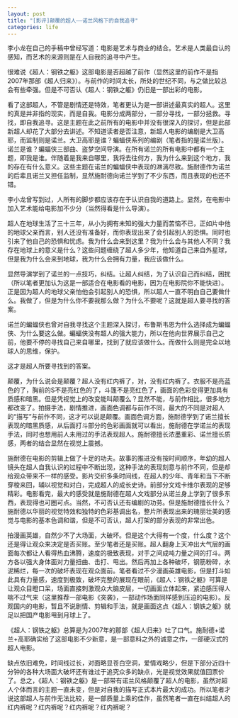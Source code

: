 ```yaml
---
layout: post
title: "[影评]颠覆的超人——诺兰风格下的自我追寻"
categories: life
---
```


李小龙在自己的手稿中曾经写道：电影是艺术与商业的结合。艺术是人类最自认的感知，而艺术的来源则是在人自我的追寻中产生。

很难说《超人：钢铁之躯》这部电影是否超越了前作（显然这里的前作不是指2007年那部《超人归来》）。与前作的时间太长，所处的世纪不同，与之做比较总会有些牵强。但是不可否认《超人：钢铁之躯》仍旧是一部出彩的电影。

看了这部超人，不管是剧情还是特效，笔者更认为是一部讲述最真实的超人。这里的真是并非指的现实，而是自我。电影分成两部分，一部分寻找，一部分拯救。寻找，即自我追寻。这是主题在此之前所有的电影中并没有很深入的探讨，但是此部新超人却花了大部分去讲述。不知道读者是否注意，新超人电影的编剧是大卫高耶，而监制则是诺兰。大卫高耶是谁？蝙蝠侠系列的编剧（笔者指的是诺兰版）。诺兰是谁？蝙蝠侠三部曲、盗梦空间导演。在所有诺兰的所有电影中都有一个主题，即我是谁。伴随着是我来自哪里，我将去往何方，我为什么来到这个地方，我的存在有什么意义。这些主题在诺兰的蝙蝠侠中表现的淋漓尽致。施耐德作为诺兰的后辈且诺兰又担任监制，显然施耐德向诺兰学到了不少东西，而且表现的也还不错。

李小龙曾写到过，人所有的脚步都应该存在于认识自我的道路上。显然，在电影中加入艺术能给电影加不少分（当然得看是什么导演）。

超人在地球生活了三十三年，从小为拥有未知的强大力量而苦恼不已，正如片中他的地球父亲而言，别人还没有准备好，而你表现出来了会引起别人的恐惧。同时也引来了他自己的恐惧和忧虑。我为什么会来到这里？我为什么会与其他人不同？我存在地球上的意义是什么？这些问题缠绕了超人多少年，他知道自己来自外星球，但是我为什么会来到地球，我为什么会拥有力量，我应该做什么。

显然导演学到了诺兰的一点技巧，纠结。让超人纠结，为了认识自己而纠结，困扰（所以笔者更加认为这是一部适合在电影看的电影，因为在电影院你不能快进）。正是因为超人的地球父亲怕他会引起别人的恐惧，所以超人一直不明白自己要做什么。我做了，但是为什么你不要我那么做？为什么不要呢？这就是超人要寻找的答案。

诺兰的蝙蝠侠也曾对自我寻找这个主题深入探讨，布鲁斯韦恩为什么选择成为蝙蝠侠、为什么要这么做。蝙蝠侠没有超人的强大能力，所以在他向世界展示自己之前，他要不停的寻找自己来自哪里，找到了就应该做什么。而做什么则是完全以地球人的思维，保护。

这才是超人所要寻找到的答案。

颠覆，为什么说会是颠覆？超人没有红内裤了，对，没有红内裤了。衣服不是亮蓝色的了，胸前的S不是亮红色的了，斗篷不是亮红色了，画面的色彩变得更加具有质感和暗黑。但是凭视觉上的改变能叫颠覆么？显然不能，与前作相比，很多地方都改变了。拍摄手法，剧情推进，画面色调都与前作不同，最大的不同是对超人的“描写”与前作不同，这才可以说是颠覆。画面色调方面，施耐德学到了诺兰擅长表现的暗黑质感，从后面打斗部分的色彩画面就可以看出，施耐德在学诺兰的表现手法，同时也想用前人未用过的手法表现超人。施耐德擅长浓墨重彩、诺兰擅长质感，两者的结合显然在视觉上震撼。

施耐德在电影的剪辑上做了十足的功夫。故事的推进没有按时间顺序，年幼的超人镜头在超人自我认识的过程中不断出现，这种手法的表现刻意与前作不同，但是却给观众带来不一样的感受。影片交织多条时间线，在超人的少年、青年和当下不断穿梭来回，辅以视觉和对白，完成超人的成长史诗。前部分文戏卡维尔表现的足够精彩。电影看完，最大的感受就是施耐德在超人文戏部分从诺兰身上学到了很多东西，表现得也可圈可点。当然，不可否认还有编剧的功劳。但是施耐德擅长什么？施耐德以华丽的视觉特效和独特的色彩基调出名，整片所表现出来的瑰丽壮美的感觉与电影的基本色调和谐，但是不可否认，超人打架的部分表现的非常出色。

拍漫画英雄，自然少不了大场面，大破坏。但是这个大得有一个度，什么度？这个还是得让观众来决定是否买账。至少笔者还是买账。超人翻身上天冲出大气层的画面每次都让人看得热血沸腾，速度的极致表现，对手之间成吨力量之间的打斗。两方各以强大身体面对力量扭曲、击打、甩出。然后再加上各种破坏，钢筋粉碎，水泥稀烂，每一次的破坏表现在观众面前。笔者看过不少漫画英雄电影，但是打斗如此具有力量感，速度到极致，破坏完整的展现在眼前，《超人：钢铁之躯》可算是让观众目瞪口呆，场面直接刺激观众大脑皮层，一切画面立体起来，紧迫感压得人喘不过气来（这里推荐一部电影《突袭》，一部动作场面同样感到压迫的电影）。反观国内的电影，暂且不说剧情、剪辑和手法，就是画面这点《超人：钢铁之躯》就足以把国产电影甩到月球上了。

《超人：钢铁之躯》总算是为2007年的那部《超人归来》吐了口气。施耐德+诺兰+高耶确实给了这部电影不少新意，是一部意料之外的诚意之作，一部硬汉式的超人电影。

缺点依旧难免，时间线过长，对面略显苍白空洞，爱情戏略少，但是下部分近四十分钟的各种大场面大破坏还有谁过于追究众多的缺点，光是视觉效果就值回票价了。总之，《超人：钢铁之躯》是一部带有诺兰风格颠覆了超人的电影，虽然对超人个体而言的主题一直未变，但是对自我的描写正式本片最大的成功。所以笔者才说这部超人与前作无法比较，是一部质量上乘的佳作，虽然笔者一直在纠结超人的红内裤呢？红内裤呢？红内裤呢？红内裤呢？
